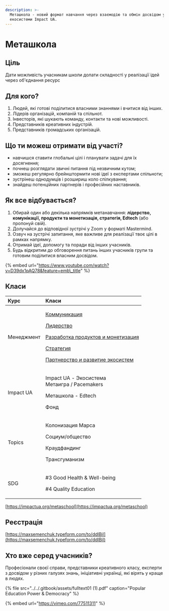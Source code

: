 ```yaml
---
description: >-
  Меташкола - новий формат навчання через взаємодію та обмін досвідом учасників
  екосистеми Impact UA.
---
```


# Меташкола

## Ціль 

Дати можливість учасникам школи долати складності у реалізації ідей через об'єднання ресурс

## **Для кого?**

1. Людей, які готові поділитися власними знаннями і вчитися від інших.
2. Лідерів організацій, компаній та спільнот.
3. Інвесторів, які шукають команду, контакти та нові можливості.
4. Представників креативних індустрій.
5. Представників громадських організацій.

## **Що ти можеш отримати від участі?**

* навчишся ставити глобальні цілі і планувати задачі для їх досягнення;
* почнеш розглядати звичні питання під незвичним кутом;
* зможеш регулярно брейнштормити нові ідеї з експертами спільноти;
* зустрінеш однодумців і розшириш коло спілкування;
* знайдеш потенційних партнерів і професійних наставників.

## **Як все відбувається?**

1. Обирай один або декілька напрямків метанавчання: **лідерство, комунікації, продукти та монетизація, стратегія, Edtech** \(або пропонуй свій\).
2. Долучайся до відповідної зустрічі у Zoom у форматі Mastermind.
3. Озвуч на зустрічі запитання, яке важливе для реалізації твоє цілі в рамках напрямку.
4. Отримай ідеї, допомогу та поради від інших учасників.
5. Будь відкритим до обговорення питань інших учасників групи та готовим поділитися власним досвідом.

{% embed url="https://www.youtube.com/watch?v=D39dx1pAQ78&feature=emb\_title" %}

## **Класи**

<table>
  <thead>
    <tr>
      <th style="text-align:left">&#x41A;&#x443;&#x440;&#x441;</th>
      <th style="text-align:left">&#x41A;&#x43B;&#x430;&#x441;&#x438;</th>
    </tr>
  </thead>
  <tbody>
    <tr>
      <td style="text-align:left">&#x41C;&#x435;&#x43D;&#x435;&#x434;&#x436;&#x43C;&#x435;&#x43D;&#x442;</td>
      <td
      style="text-align:left">
        <p><a href="../../metashkola/kommunikaciya/">&#x41A;&#x43E;&#x43C;&#x43C;&#x443;&#x43D;&#x438;&#x43A;&#x430;&#x446;&#x438;&#x44F;</a>
        </p>
        <p><a href="../../metashkola/liderstvo/">&#x41B;&#x438;&#x434;&#x435;&#x440;&#x441;&#x442;&#x432;&#x43E;</a>
        </p>
        <p><a href="../../metashkola/razrabotka-produktov/">&#x420;&#x430;&#x437;&#x440;&#x430;&#x431;&#x43E;&#x442;&#x43A;&#x430; &#x43F;&#x440;&#x43E;&#x434;&#x443;&#x43A;&#x442;&#x43E;&#x432; &#x438; &#x43C;&#x43E;&#x43D;&#x435;&#x442;&#x438;&#x437;&#x430;&#x446;&#x438;&#x44F;</a>
        </p>
        <p><a href="../../metashkola/strategiya/">&#x421;&#x442;&#x440;&#x430;&#x442;&#x435;&#x433;&#x438;&#x44F;</a>
        </p>
        <p><a href="../../metashkola/rozvitok-ekosistem/">&#x41F;&#x430;&#x440;&#x442;&#x43D;&#x435;&#x440;&#x441;&#x442;&#x432;&#x43E; &#x438; &#x440;&#x430;&#x437;&#x432;&#x438;&#x442;&#x438;&#x435; &#x44D;&#x43A;&#x43E;&#x441;&#x438;&#x441;&#x442;&#x435;&#x43C;</a>
        </p>
        </td>
    </tr>
    <tr>
      <td style="text-align:left">Impact UA</td>
      <td style="text-align:left">
        <p>Impact UA - &#x42D;&#x43A;&#x43E;&#x441;&#x438;&#x441;&#x442;&#x435;&#x43C;&#x430;
          <br
          />&#x41C;&#x435;&#x442;&#x430;&#x438;&#x433;&#x440;&#x430; / Pacemakers</p>
        <p>&#x41C;&#x435;&#x442;&#x430;&#x448;&#x43A;&#x43E;&#x43B;&#x430; - Edtech</p>
        <p>&#x424;&#x43E;&#x43D;&#x434;</p>
      </td>
    </tr>
    <tr>
      <td style="text-align:left">Topics</td>
      <td style="text-align:left">
        <p>&#x41A;&#x43E;&#x43B;&#x43E;&#x43D;&#x438;&#x437;&#x430;&#x446;&#x438;&#x44F;
          &#x41C;&#x430;&#x440;&#x441;&#x430;</p>
        <p>&#x421;&#x43E;&#x446;&#x438;&#x443;&#x43C;/&#x43E;&#x431;&#x449;&#x435;&#x441;&#x442;&#x432;&#x43E;</p>
        <p>&#x41A;&#x440;&#x430;&#x443;&#x434;&#x444;&#x430;&#x43D;&#x434;&#x438;&#x43D;&#x433;</p>
        <p>&#x422;&#x440;&#x430;&#x43D;&#x441;&#x433;&#x443;&#x43C;&#x430;&#x43D;&#x438;&#x437;&#x43C;</p>
      </td>
    </tr>
    <tr>
      <td style="text-align:left">SDG</td>
      <td style="text-align:left">
        <p>#3 Good Health &amp; Well-being</p>
        <p>#4 Quality Education</p>
      </td>
    </tr>
  </tbody>
</table>

[https://impactua.org/metaschool](https://impactua.org/metaschool)

## Реєстрація

[https://maxsemenchuk.typeform.com/to/ddlBil](https://maxsemenchuk.typeform.com/to/ddlBil)

## **Хто вже серед учасників?**

Професіонали своєї справи, представники креативного класу, експерти з досвідом у різних галузях знань, ініціативні українці, які вірять у краще в людях.

{% file src="../../.gitbook/assets/fulltext01 \(1\).pdf" caption="Popular Education Power & Democracy" %}

{% embed url="https://vimeo.com/77511311" %}

